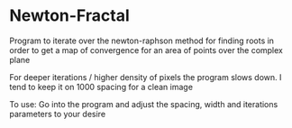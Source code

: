 # Newton-Fractal
Program to iterate over the newton-raphson method for finding roots in order to get a map of convergence for an area of points over the complex plane

For deeper iterations / higher density of pixels the program slows down. I tend to keep it on 1000 spacing for a clean image

To use: Go into the program and adjust the spacing, width and iterations parameters to your desire